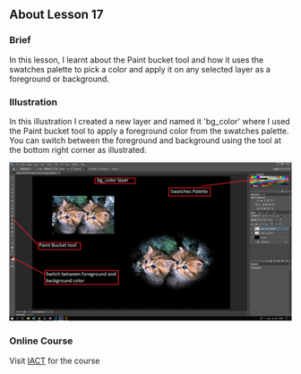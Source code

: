 ## About Lesson 17

### Brief
In this lesson, I learnt about the Paint bucket tool and how it uses the swatches palette to pick a color and apply it on any selected layer as a foreground or background.

### Illustration
In this illustration I created a new layer and named it 'bg_color' where I used the Paint bucket tool to apply a foreground color from the swatches palette. You can switch between the foreground and background using the tool at the bottom right corner as illustrated.

![Illustration Example](../assets/images/illustration18.png)

### Online Course
Visit [IACT](https://iact.ie) for the course